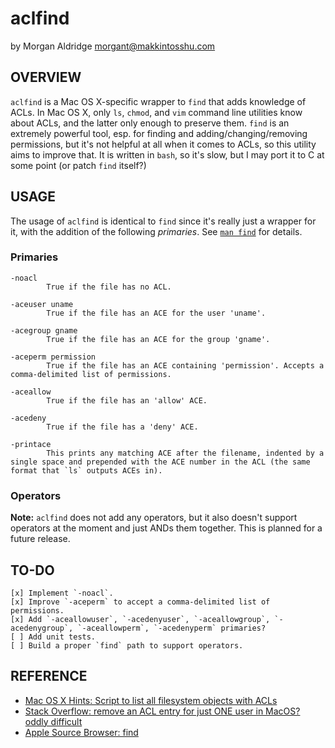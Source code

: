 aclfind
=======
by Morgan Aldridge <morgant@makkintosshu.com>

OVERVIEW
--------

`aclfind` is a Mac OS X-specific wrapper to `find` that adds knowledge of ACLs. In Mac OS X, only `ls`, `chmod`, and `vim` command line utilities know about ACLs, and the latter only enough to preserve them. `find` is an extremely powerful tool, esp. for finding and adding/changing/removing permissions, but it's not helpful at all when it comes to ACLs, so this utility aims to improve that. It is written in `bash`, so it's slow, but I may port it to C at some point (or patch `find` itself?)

USAGE
-----

The usage of `aclfind` is identical to `find` since it's really just a wrapper for it, with the addition of the following _primaries_. See [`man find`](https://developer.apple.com/library/mac/#documentation/Darwin/Reference/ManPages/man1/find.1.html) for details.

### Primaries

	-noacl
	        True if the file has no ACL.
	
	-aceuser uname
	        True if the file has an ACE for the user 'uname'.
	
	-acegroup gname
	        True if the file has an ACE for the group 'gname'.
	
	-aceperm permission
	        True if the file has an ACE containing 'permission'. Accepts a comma-delimited list of permissions.
	
	-aceallow
	        True if the file has an 'allow' ACE.
	
	-acedeny
	        True if the file has a 'deny' ACE.
	
	-printace
	        This prints any matching ACE after the filename, indented by a single space and prepended with the ACE number in the ACL (the same format that `ls` outputs ACEs in).
	
### Operators

**Note:** `aclfind` does not add any operators, but it also doesn't support operators at the moment and just ANDs them together. This is planned for a future release.

TO-DO
-----

	[x] Implement `-noacl`.
	[x] Improve `-aceperm` to accept a comma-delimited list of permissions.
	[x] Add `-aceallowuser`, `-acedenyuser`, `-aceallowgroup`, `-acedenygroup`, `-aceallowperm`, `-acedenyperm` primaries?
	[ ] Add unit tests.
	[ ] Build a proper `find` path to support operators.

REFERENCE
---------

* [Mac OS X Hints: Script to list all filesystem objects with ACLs](http://hints.macworld.com/article.php?story=20080816224959309)
* [Stack Overflow: remove an ACL entry for just ONE user in MacOS? oddly difficult](http://stackoverflow.com/questions/637871/remove-an-acl-entry-for-just-one-user-in-macos-oddly-difficult)
* [Apple Source Browser: find](http://www.opensource.apple.com/source/shell_cmds/shell_cmds-162/find/)
